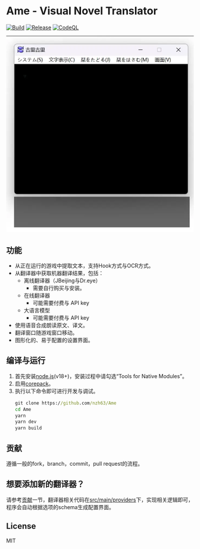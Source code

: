 # Ame - Visual Novel Translator
[![Build](https://github.com/nzh63/Ame/actions/workflows/build.yml/badge.svg)](https://github.com/nzh63/Ame/actions/workflows/build.yml)
[![Release](https://github.com/nzh63/Ame/actions/workflows/release.yml/badge.svg)](https://github.com/nzh63/Ame/actions/workflows/release.yml)
[![CodeQL](https://github.com/nzh63/Ame/actions/workflows/codeql-analysis.yml/badge.svg)](https://github.com/nzh63/Ame/actions/workflows/codeql-analysis.yml)

![例子](./doc/example.webp)

## 功能
* 从正在运行的游戏中提取文本，支持Hook方式与OCR方式。
* 从翻译器中获取机器翻译结果，包括：
  * 离线翻译器（JBeijing与Dr.eye）
    * 需要自行购买与安装。
  * 在线翻译器
    * 可能需要付费与 API key
  * 大语言模型
    * 可能需要付费与 API key
* 使用语音合成朗读原文、译文。
* 翻译窗口随游戏窗口移动。
* 图形化的、易于配置的设置界面。

## 编译与运行
1. 首先安装[node.js](https://nodejs.org/en/)(v18+)，安装过程中请勾选“Tools for Native Modules”。
2. 启用[corepack](https://yarnpkg.com/corepack)。
3. 执行以下命令即可进行开发与调试。
    ```cmd
    git clone https://github.com/nzh63/Ame
    cd Ame
    yarn
    yarn dev
    yarn build
    ```

## 贡献
遵循一般的fork，branch，commit，pull request的流程。

## 想要添加新的翻译器？
请参考[贡献](#贡献)一节，翻译器相关代码在[src/main/providers](./src/main/providers)下，实现相关逻辑即可，程序会自动根据选项的schema生成配置界面。

## License
MIT
